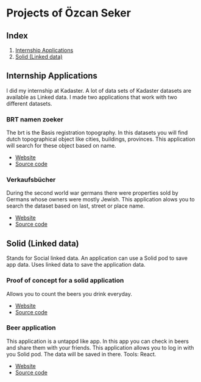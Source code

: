 # Projects of Özcan Seker

## Index
1. [Internship Applications](#internship-applications)
1. [Solid (Linked data)](#solid-\(linked-data\))

## Internship Applications
I did my internship at Kadaster. A lot of data sets of Kadaster datasets are available as Linked data. I made two applications
that work with two different datasets.

### BRT namen zoeker
The brt is the Basis registration topography. In this datasets you will find dutch topographical object like cities, buildings, provinces.
This application will search for these object based on name.  
  - [Website](https://ozcanseker.github.io/namen-app/)
  - [Source code](https://github.com/ozcanseker/namen-app)


### Verkaufsbücher
During the second world war germans there were properties sold by Germans whose owners were mostly Jewish. This application alows you to
search the dataset based on last, street or place name.  
  - [Website](https://ozcanseker.github.io/verkaufsbucher-zoeken/#/)
  - [Source code](https://github.com/ozcanseker/verkaufsbucher-zoeken)


## Solid (Linked data)
Stands for Social linked data. An application can use a Solid pod to save app data. Uses linked data to save the application data.    
  
### Proof of concept for a solid application
Allows you to count the beers you drink everyday. 
  - [Website](https://ozcanseker.github.io/Solid-Pod-beer-counter/)
  - [Source code](https://github.com/ozcanseker/Solid-Pod-beer-counter)

### Beer application
This application is a untappd like app. In this app you can check in beers and share them with your friends. This application allows you to log in with you Solid pod. The data will be saved in there.
Tools: React.

  - [Website](https://ozcanseker.github.io/Social-linked-beer/#/)
  - [Source code](https://github.com/ozcanseker/Social-linked-beer)
